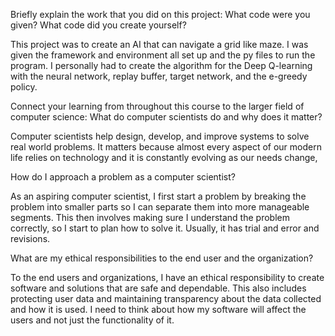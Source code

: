 Briefly explain the work that you did on this project: What code were you given? What code did you create yourself?

This project was to create an AI that can navigate a grid like maze. I was given the framework and environment all set up and the py files to run the program. I personally had to create the algorithm for the Deep Q-learning with the neural network, replay buffer, target network, and the e-greedy policy.

Connect your learning from throughout this course to the larger field of computer science:
What do computer scientists do and why does it matter?

Computer scientists help design, develop, and improve systems to solve real world problems. It matters because almost every aspect of our modern life relies on technology and it is constantly evolving as our needs change,

How do I approach a problem as a computer scientist?

As an aspiring computer scientist, I first start a problem by breaking the problem into smaller parts so I can separate them into more manageable segments. This then involves making sure I understand the problem correctly, so I start to plan how to solve it. Usually, it has trial and error and revisions.

What are my ethical responsibilities to the end user and the organization?

To the end users and organizations, I have an ethical responsibility to create software and solutions that are safe and dependable. This also includes protecting user data and maintaining transparency about the data collected and how it is used. I need to think about how my software will affect the users and not just the functionality of it.
